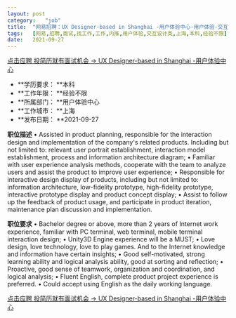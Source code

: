 ```yaml
---
layout:	post
category:	"job"
title:	"网易招聘：UX Designer-based in Shanghai -用户体验中心-用户体验-交互设计类-上海本科经验不限"
tags:	[网易,招聘,面试,找工作,工作,内推,用户体验,交互设计类,上海,本科,经验不限]
date:	2021-09-27
---
```


[点击应聘 投简历就有面试机会 -> UX Designer-based in Shanghai -用户体验中心](http://mobile.bole.netease.com/bole/boleDetail?id=21049&employeeId=346f03c3cda5f04c&key=all)



- **学历要求： **本科
- **工作年限： **经验不限
- **所属部门： **用户体验中心
- **工作城市： **上海
- **发布日期： **2021-09-27



**职位描述**
•	Assisted in product planning, responsible for the interaction design and implementation of the company's related products. Including but not limited to: relevant user portrait establishment, interaction model establishment, process and information architecture diagram;
•	Familiar with user experience analysis methods, cooperate with the team to analyze users and assist the product to improve user experience;
•	Responsible for interactive design display of products, including but not limited to: information architecture, low-fidelity prototype, high-fidelity prototype, interactive prototype display and product concept display;
•	Assist to follow up the feedback of product usage, and participate in product iteration, maintenance plan discussion and implementation.




**职位要求**
•	Bachelor degree or above, more than 2 years of Internet work experience, familiar with PC terminal, web terminal, mobile terminal interaction design;
•	Unity3D Engine experience will be a MUST;
•	Love design, love technology, love to play games. And to the Internet knowledge and information have certain insights;
•	Good self-motivated, strong learning ability and logical analysis ability, good at sorting and reflection;
•	Proactive, good sense of teamwork, organization and coordination, and logical analysis;
•	Fluent English, complete product project experience is preferred.
•	Could accept using English as the daily working language. 




[点击应聘 投简历就有面试机会 -> UX Designer-based in Shanghai -用户体验中心](http://mobile.bole.netease.com/bole/boleDetail?id=21049&employeeId=346f03c3cda5f04c&key=all)